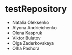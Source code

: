 # testRepository
- Natalia Oleksenko
- Alyona Andrieichenko
- Olena Kaspruk
- Viktor Bulatov
- Olga Zaderkovskaya
- Olha Pashora
